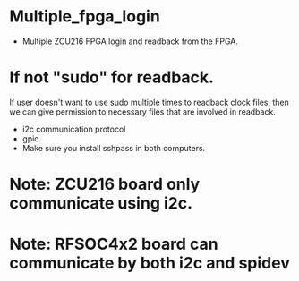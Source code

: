 # Multiple_fpga_login
- Multiple ZCU216 FPGA login and readback from the FPGA.
# If not "sudo" for readback.
  If user doesn't want to use sudo multiple times to readback clock files, then we can give permission to necessary files that are involved in readback. 
  - i2c communication protocol
  - gpio 
  - Make sure you install sshpass in both computers.
# Note: ZCU216 board only communicate using i2c. 
# Note: RFSOC4x2 board can communicate by both i2c and spidev
